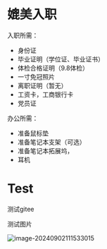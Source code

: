 # 媲美入职



入职所需：

- 身份证
- 毕业证明（学位证、毕业证书）
- 体检合格证明（9.8体检）
- 一寸免冠照片
- 离职证明（暂无）
- 工资卡，工商银行卡
- 党员证



办公所需：

- 准备鼠标垫
- 准备笔记本支架（可选）
- 准备笔记本拓展坞，
- 耳机





# Test

测试gitee



测试图片

![image-20240902111533015](C:\Users\yuye\AppData\Roaming\Typora\typora-user-images\image-20240902111533015.png)
